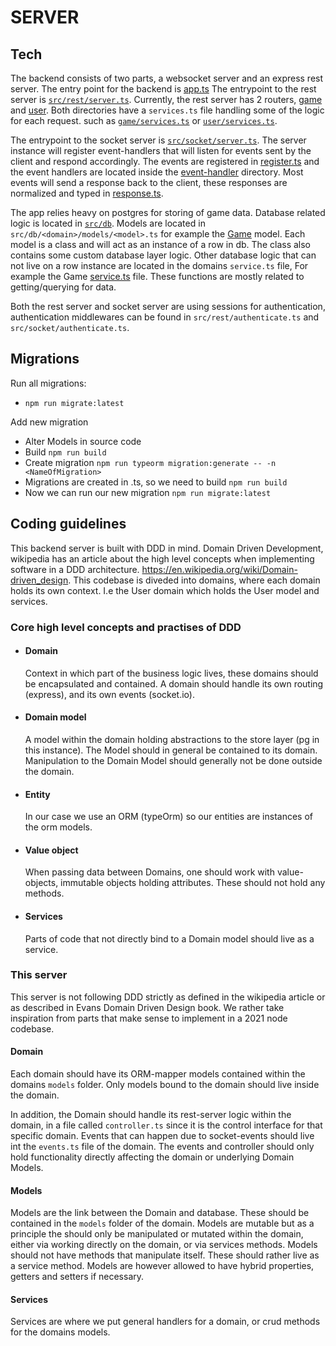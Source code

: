 # SERVER

## Tech
The backend consists of two parts, a websocket server and an express rest server. The entry point for the backend is [app.ts](./src/app.ts)
The entrypoint to the rest server is [`src/rest/server.ts`](./src/rest/server.ts). Currently, the rest server has 2 routers,
[game](./src/rest/game/route.ts) and [user](./src/rest/user/route.ts). Both directories have a `services.ts`
file handling some of the logic for each request. such as [`game/services.ts`](./src/rest/game/services.ts) 
or [`user/services.ts`](./src/rest/user/services.ts).

The entrypoint to the socket server is [`src/socket/server.ts`](./src/socket/server.ts). 
The server instance will register event-handlers that will listen for events sent by the client and 
respond accordingly. The events are registered in [register.ts](./src/socket/events/register.ts) and the event handlers are 
located inside the [event-handler](./src/socket/events/event-handler) directory. Most events will send a 
response back to the client, these responses are normalized and typed in [response.ts](./src/socket/events/response.ts).

The app relies heavy on postgres for storing of game data. Database related logic is located in [`src/db`](./src/db). 
Models are located in `src/db/<domain>/models/<model>.ts` for example the [Game](./src/db/game/models/Game.ts) model.
Each model is a class and will act as an instance of a row in db. The class also contains some custom database layer logic.
Other database logic that can not live on a row instance are located in the domains `service.ts` file, 
For example the Game [service.ts](./src/db/game/services.ts) file. These functions are mostly related to getting/querying for data.

Both the rest server and socket server are using sessions for authentication, authentication middlewares can be found in
`src/rest/authenticate.ts` and `src/socket/authenticate.ts`.


## Migrations
Run all migrations:
- `npm run migrate:latest`

Add new migration
- Alter Models in source code
- Build `npm run build`
- Create migration `npm run typeorm migration:generate -- -n <NameOfMigration>`
- Migrations are created in .ts, so we need to build `npm run build`
- Now we can run our new migration `npm run migrate:latest`

## Coding guidelines
This backend server is built with DDD in mind. Domain Driven Development, wikipedia has an article about the high
level concepts when implementing software in a DDD architecture. https://en.wikipedia.org/wiki/Domain-driven_design.
This codebase is diveded into domains, where each domain holds its own context. I.e the User domain which holds the
User model and services.

### Core high level concepts and practises of DDD
- #### Domain
    Context in which part of the business logic lives, these domains should be encapsulated and contained. 
    A domain should handle its own routing (express), and its own events (socket.io).
- #### Domain model
    A model within the domain holding abstractions to the store layer (pg in this instance). The Model should in 
    general be contained to its domain. Manipulation to the Domain Model should generally not be done 
    outside the domain.
- #### Entity
    In our case we use an ORM (typeOrm) so our entities are instances of the orm models.
- #### Value object
    When passing data between Domains, one should work with value-objects, immutable objects holding attributes.
    These should not hold any methods.
- #### Services
    Parts of code that not directly bind to a Domain model should live as a service.

### This server
This server is not following DDD strictly as defined in the wikipedia article or as described in 
Evans Domain Driven Design book. We rather take inspiration from parts that make sense to implement in a
2021 node codebase.

#### Domain
Each domain should have its ORM-mapper models contained within the domains `models` folder. Only models bound
to the domain should live inside the domain.

In addition, the Domain should handle its rest-server logic within the domain, in a file called `controller.ts`
since it is the control interface for that specific domain. Events that can happen due to socket-events should
live int the `events.ts` file of the domain. The events and controller should only hold functionality directly 
affecting the domain or underlying Domain Models.

#### Models
Models are the link between the Domain and database. These should be contained in the `models` folder of the domain.
Models are mutable but as a principle the should only be manipulated or mutated within the domain, either via 
working directly on the domain, or via services methods. Models should not have methods that manipulate itself.
These should rather live as a service method. Models are however allowed to have hybrid properties, getters 
and setters if necessary.

#### Services
Services are where we put general handlers for a domain, or crud methods for the domains models.
